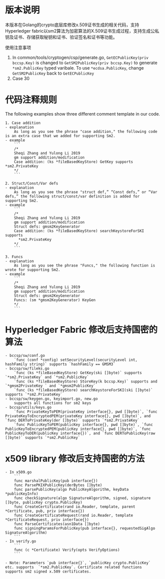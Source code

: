 # 版本说明

本版本在Golang的crypto底层库修改x.509证书生成的相关代码，支持Hyperledger fabric以sm2算法为加密算法的X.509证书生成过程，支持生成公私钥及证书、存储获取秘钥和证书、验证签名和证书等功能。

使用注意事项
1. In common/tools/cryptogen/csp/generate.go, `GetECPublicKey(priv bccsp.Key)` is changed to `GetSM2PublicKey(priv bccsp.Key)` to generate `*sm2.PublicKey` typed varibale. To use `*ecdsa.PublicKey`, change `GetSM2PublicKey` back to `GetECPublicKey`
2. Case 30

# 代码注释规则

The following examples show three different comment template in our code.

	1. Case addition
	- explanation
		As long as you see the phrase "case addition," the following code is an extra case that we added for supporting Sm2.
	- example
		```
		/*
		Sheqi Zhang and Yulong Li 2019
		gm support addition/modification
		Case addition: (ks *fileBasedKeyStore) GetKey supports *sm2.PrivateKey
		*/
		```

	2. Struct/Const/Var defs
	- explanation
		As long as you see the phrase "struct def,” “Const defs,” or “Var defs,” the following struct/const/var definition is added for supporting Sm2.
	- example
		```
		/*
		Sheqi Zhang and Yulong Li 2019
		gm support addition/modification
		Struct defs: gmsm2KeyGenerator
		Case addition: (ks *fileBasedKeyStore) searchKeystoreForSKI supports
		  *sm2.PrivateKey
		*/
		```

	3. Funcs
	- explanation
		As long as you see the phrase "Funcs," the following function is wrote for supporting Sm2.
	- example
		```
		/*
		Sheqi Zhang and Yulong Li 2019
		gm support addition/modification
		Struct defs: gmsm2KeyGenerator
		Funcs: (sm *gmsm2KeyGenerator) KeyGen
		*/
		```
# Hyperledger Fabric 修改后支持国密的算法
	- bccsp/sw/conf.go
		`func (conf *config) setSecurityLevel(securityLevel int, hashFamily string)` supports `hashFamily == GMSM3`
	- bccsp/sw/fileks.go
		`func (ks *fileBasedKeyStore) GetKey(ski []byte)` supports `*sm2.PrivateKey` and `*sm2.PublicKey`
		`func (ks *fileBasedKeyStore) StoreKey(k bccsp.Key)` supports and `*gmsm2PrivateKey ` and `*gmsm2PublicKey`
		`func (ks *fileBasedKeyStore) searchKeystoreForSKI(ski []byte)` supports `*sm2.PrivateKey`
	- bccsp/sw/keygen.go, keyimport.go, new.go
		supports all functions for sm2 keys
	- bccsp/utils/keys.go
		`func PrivateKeyToPEM(privateKey interface{}, pwd []byte)`, `func PrivateKeyToEncryptedPEM(privateKey interface{}, pwd []byte)`, and `func DERToPrivateKey(der []byte)` supports `*sm2.PrivateKey`
		`func PublicKeyToPEM(publicKey interface{}, pwd []byte)`, `func PublicKeyToEncryptedPEM(publicKey interface{}, pwd []byte)`, `func PublicKeyToDER(publicKey interface{})`, and `func DERToPublicKey(raw []byte)` supports `*sm2.PublicKey`

# x509 library 修改后支持国密的方法
	- In x509.go
		```
		func marshalPublicKey(pub interface{})
		func ParsePKIXPublicKey(derBytes []byte)
		func parsePublicKey(algo PublicKeyAlgorithm, keyData *publicKeyInfo)
		func checkSignature(algo SignatureAlgorithm, signed, signature []byte, publicKey crypto.PublicKey)
		func CreateCertificate(rand io.Reader, template, parent *Certificate, pub, priv interface{})
		func CreateCertificateRequest(rand io.Reader, template *CertificateRequest, priv interface{})
		func ParseCertificates(asn1Data []byte)
		func signingParamsForPublicKey(pub interface{}, requestedSigAlgo SignatureAlgorithm)
		```
	- In verify.go
		```
		func (c *Certificate) Verify(opts VerifyOptions)
		```

	- Note: Parameters `pub interface{}`, `publicKey crypto.PublicKey` etc. supports  `*sm2.PublicKey`. Certificate related functions supports sm2 signed x.509 certificates.
